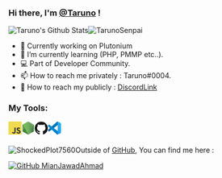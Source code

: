 ### Hi there, I'm [@Taruno](https://discord.bio/Taruno) !

<img align="left" alt="Taruno's Github Stats" src="https://github-readme-stats.vercel.app/api?username=TarunoSenpai&show_icons=true&hide_border=true&theme=prussian" />

<p align="left"> <img src="https://komarev.com/ghpvc/?username=skilozz&label=Profile%20views&color=0e75b6&style=flat" alt="TarunoSenpai" /> </p>

- :telescope: Currently working on Plutonium
- :seedling: I’m currently learning (PHP, PMMP etc..).
- :computer: Part of Developer Community.
- :mailbox: How to reach me privately : Taruno#0004.
- :speech_balloon: How to reach my publicly : [DiscordLink](https://discord.gg/Q3MzGZk)

### My Tools:

<img align="left" alt="PhpStorm" width="26px" src="https://raw.githubusercontent.com/github/explore/80688e429a7d4ef2fca1e82350fe8e3517d3494d/topics/javascript/javascript.png" />
<img align="left" alt="Node.js" width="26px" src="https://raw.githubusercontent.com/github/explore/80688e429a7d4ef2fca1e82350fe8e3517d3494d/topics/nodejs/nodejs.png" />
<img align="left" alt="GitHub" width="26px" src="https://raw.githubusercontent.com/github/explore/78df643247d429f6cc873026c0622819ad797942/topics/github/github.png" />
<img align="left" alt="Visual Studio Code" width="26px" src="https://raw.githubusercontent.com/github/explore/80688e429a7d4ef2fca1e82350fe8e3517d3494d/topics/visual-studio-code/visual-studio-code.png" />
<br />
<br />

<p><img align="left" src="https://github-readme-stats.vercel.app/api/top-langs?username=ShockedPlot7560&show_icons=true&hide_border=true&theme=dark" alt="ShockedPlot7560" /></p>

Outside of [GitHub](https://github.com/TarunoSenpaii/), You can find me here :

[![GitHub MianJawadAhmad](https://img.shields.io/github/followers/MianJawadAhmad?label=follow&style=social)](https://github.com/MianJawadAhmad)

